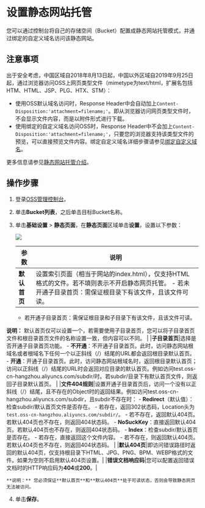 # 设置静态网站托管

您可以通过控制台将自己的存储空间（Bucket）配置成静态网站托管模式，并通过绑定的自定义域名访问该静态网站。

## 注意事项

出于安全考虑，中国区域自2018年8月13日起，中国以外区域自2019年9月25日起，通过浏览器访问OSS上网页类型文件（mimetype为text/html，扩展名包括HTM、HTML、JSP、PLG、HTX、STM）：

-   使用OSS默认域名访问时，Response Header中会自动加上`Content-Disposition:'attachment=filename;'`。即从浏览器访问网页类型文件时，不会显示文件内容，而是以附件形式进行下载。
-   使用绑定的自定义域名访问OSS时，Response Header中不会加上`Content-Disposition:'attachment=filename;'`，只要您的浏览器支持该类型文件的预览，可以直接预览文件内容。绑定自定义域名详细步骤请参见[绑定自定义域名](/cn.zh-CN/开发指南/存储空间（Bucket）/绑定自定义域名.md)。

更多信息请参见[静态网站托管介绍](/cn.zh-CN/开发指南/静态网站托管/静态网站托管介绍.md)。

## 操作步骤

1.  登录[OSS管理控制台](https://oss.console.aliyun.com/)。

2.  单击**Bucket列表**，之后单击目标Bucket名称。

3.  单击**基础设置** \> **静态页面**，在**静态页面**区域单击**设置**，设置以下参数：

    ![](https://static-aliyun-doc.oss-accelerate.aliyuncs.com/assets/img/zh-CN/8494459951/p74706.png)

    |参数|说明|
    |--|--|
    |**默认首页**|设置索引页面（相当于网站的index.html），仅支持HTML格式的文件。若不填则表示不开启静态网页托管。     -   若未开通子目录首页：需保证根目录下有该文件，且该文件可读。
    -   若开通子目录首页：需保证根目录和子目录下有该文件，且该文件可读。

**说明：** 默认首页仅可以设置一个，若需要使用子目录首页，您可以将子目录首页文件和根目录首页文件的名称设置一致，但内容可以不同。 |
    |**子目录首页**|选择是否开通子目录首页功能。     -   **不开通**：不开通子目录首页。此时，访问静态网站根域名或者根域名下任何一个以正斜线（/）结尾的URL都会返回根目录默认首页。
    -   **开通**：开通子目录首页。此时，访问静态网站根域名时，返回根目录默认首页；访问以正斜线（/）结尾的URL时会返回对应目录的默认首页。例如访问test.oss-cn-hangzhou.aliyuncs.com/subdir/时。若subdir/目录下有默认首页文件，则返回子目录默认首页。 |
    |**文件404规则**|设置开通子目录首页后，访问一个没有以正斜线（/）结尾，且不存在的Object时的返回结果。例如访问test.oss-cn-hangzhou.aliyuncs.com/subdir，且subdir不存在时：     -   **Redirect**（默认值）：检查subdir/默认首页文件是否存在。
        -   若存在，返回302状态码，Location头为`test.oss-cn-hangzhou.aliyuncs.com/subdir/`。
        -   若不存在，返回默认404页。若默认404页也不存在，则返回404状态码。
    -   **NoSuckKey**：直接返回默认404页。若默认404页也不存在，则返回404状态码。
    -   **Index**：检查subdir/默认首页是否存在。
        -   若存在，直接返回这个文件内容。
        -   若不存在，则返回默认404页。若默认404页也不存在，则返回404状态码。 |
    |**默认404页**|即访问错误路径时返回的默认404页，仅支持根目录下HTML、JPG、PNG、BPM、WEBP格式的文件。如果为空则不启用默认404页设置。|
    |**错误文档响应码**|您可以配置返回错误文档时的HTTP响应码为**404**或**200**。|

    **说明：** 您必须保证**默认首页**和**默认404页**处于可读状态，否则会导致静态网页无法被访问。

4.  单击**保存**。


